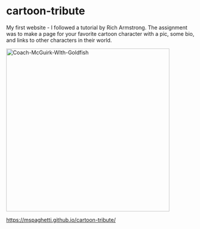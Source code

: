 # cartoon-tribute
My first website - I followed a tutorial by Rich Armstrong. 
The assignment was to make a page for your favorite cartoon character with a pic, some bio, and links to other characters in their world. 



<img width="437" alt="Coach-McGuirk-WIth-Goldfish" src="https://github.com/mspaghetti/cartoon-tribute/assets/39209715/8ad931a1-c53b-48cb-8718-f88b6798ffbb">


https://mspaghetti.github.io/cartoon-tribute/
